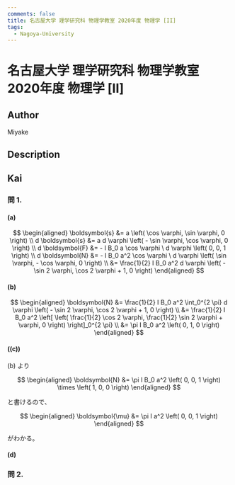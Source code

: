 ```yaml
---
comments: false
title: 名古屋大学 理学研究科 物理学教室 2020年度 物理学 [II]
tags:
  - Nagoya-University
---
```

# 名古屋大学 理学研究科 物理学教室 2020年度 物理学 \[II\]

## **Author**
Miyake

## **Description**

## **Kai**
### 問 1.
#### (a)

$$
  \begin{aligned}
  \boldsymbol{s}
  &= a \left( \cos \varphi, \sin \varphi, 0 \right)
  \\
  d \boldsymbol{s}
  &= a d \varphi \left( - \sin \varphi, \cos \varphi, 0 \right)
  \\
  d \boldsymbol{F}
  &= - I B_0 a \cos \varphi \ d \varphi \left( 0, 0, 1 \right)
  \\
  d \boldsymbol{N}
  &= - I B_0 a^2 \cos \varphi \ d \varphi
  \left( \sin \varphi, - \cos \varphi, 0 \right)
  \\
  &= \frac{1}{2} I B_0 a^2 d \varphi
  \left( - \sin 2 \varphi, \cos 2 \varphi + 1, 0 \right)
  \end{aligned}
$$

#### (b)

$$
  \begin{aligned}
  \boldsymbol{N}
  &= \frac{1}{2} I B_0 a^2 \int_0^{2 \pi} d \varphi
  \left( - \sin 2 \varphi, \cos 2 \varphi + 1, 0 \right)
  \\
  &= \frac{1}{2} I B_0 a^2 \left[ \left(
  \frac{1}{2} \cos 2 \varphi, \frac{1}{2} \sin 2 \varphi + \varphi, 0
  \right) \right]_0^{2 \pi}
  \\
  &= \pi I B_0 a^2 \left( 0, 1, 0 \right)
  \end{aligned}
$$

#### (\(c\))
(b) より

$$
\begin{aligned}
\boldsymbol{N}
&= \pi I B_0 a^2 \left( 0, 0, 1 \right) \times \left( 1, 0, 0 \right)
\end{aligned}
$$

と書けるので、

$$
\begin{aligned}
\boldsymbol{\mu} &= \pi I a^2 \left( 0, 0, 1 \right)
\end{aligned}
$$

がわかる。

#### (d)

### 問 2.